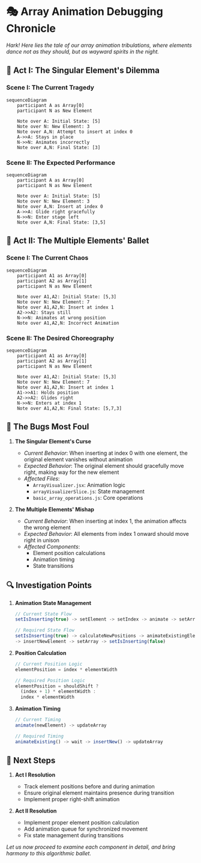 # 🎭 Array Animation Debugging Chronicle

*Hark! Here lies the tale of our array animation tribulations,
where elements dance not as they should, but as wayward spirits in the night.*

## 🎪 Act I: The Singular Element's Dilemma

### Scene I: The Current Tragedy
```mermaid
sequenceDiagram
    participant A as Array[0]
    participant N as New Element
    
    Note over A: Initial State: [5]
    Note over N: New Element: 3
    Note over A,N: Attempt to insert at index 0
    A->>A: Stays in place
    N->>N: Animates incorrectly
    Note over A,N: Final State: [3]
```

### Scene II: The Expected Performance
```mermaid
sequenceDiagram
    participant A as Array[0]
    participant N as New Element
    
    Note over A: Initial State: [5]
    Note over N: New Element: 3
    Note over A,N: Insert at index 0
    A->>A: Glide right gracefully
    N->>N: Enter stage left
    Note over A,N: Final State: [3,5]
```

## 🎪 Act II: The Multiple Elements' Ballet

### Scene I: The Current Chaos
```mermaid
sequenceDiagram
    participant A1 as Array[0]
    participant A2 as Array[1]
    participant N as New Element
    
    Note over A1,A2: Initial State: [5,3]
    Note over N: New Element: 7
    Note over A1,A2,N: Insert at index 1
    A2->>A2: Stays still
    N->>N: Animates at wrong position
    Note over A1,A2,N: Incorrect Animation
```

### Scene II: The Desired Choreography
```mermaid
sequenceDiagram
    participant A1 as Array[0]
    participant A2 as Array[1]
    participant N as New Element
    
    Note over A1,A2: Initial State: [5,3]
    Note over N: New Element: 7
    Note over A1,A2,N: Insert at index 1
    A1->>A1: Holds position
    A2->>A2: Glides right
    N->>N: Enters at index 1
    Note over A1,A2,N: Final State: [5,7,3]
```

## 📜 The Bugs Most Foul

1. **The Singular Element's Curse**
   - *Current Behavior*: When inserting at index 0 with one element, the original element vanishes without animation
   - *Expected Behavior*: The original element should gracefully move right, making way for the new element
   - *Affected Files*:
     - `ArrayVisualizer.jsx`: Animation logic
     - `arrayVisualizerSlice.js`: State management
     - `basic_array_operations.js`: Core operations

2. **The Multiple Elements' Mishap**
   - *Current Behavior*: When inserting at index 1, the animation affects the wrong element
   - *Expected Behavior*: All elements from index 1 onward should move right in unison
   - *Affected Components*:
     - Element position calculations
     - Animation timing
     - State transitions

## 🔍 Investigation Points

1. **Animation State Management**
   ```javascript
   // Current State Flow
   setIsInserting(true) -> setElement -> setIndex -> animate -> setArray
   
   // Required State Flow
   setIsInserting(true) -> calculateNewPositions -> animateExistingElements 
   -> insertNewElement -> setArray -> setIsInserting(false)
   ```

2. **Position Calculation**
   ```javascript
   // Current Position Logic
   elementPosition = index * elementWidth
   
   // Required Position Logic
   elementPosition = shouldShift ? 
     (index + 1) * elementWidth : 
     index * elementWidth
   ```

3. **Animation Timing**
   ```javascript
   // Current Timing
   animate(newElement) -> updateArray
   
   // Required Timing
   animateExisting() -> wait -> insertNew() -> updateArray
   ```

## 🎯 Next Steps

1. **Act I Resolution**
   - Track element positions before and during animation
   - Ensure original element maintains presence during transition
   - Implement proper right-shift animation

2. **Act II Resolution**
   - Implement proper element position calculation
   - Add animation queue for synchronized movement
   - Fix state management during transitions

*Let us now proceed to examine each component in detail, 
and bring harmony to this algorithmic ballet.*
